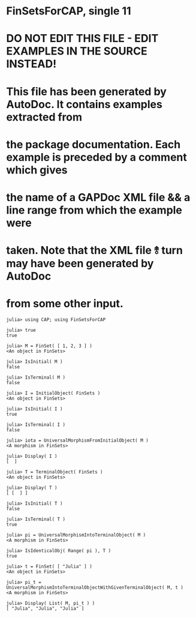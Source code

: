 # FinSetsForCAP, single 11
# DO NOT EDIT THIS FILE - EDIT EXAMPLES IN THE SOURCE INSTEAD!
# This file has been generated by AutoDoc. It contains examples extracted from
# the package documentation. Each example is preceded by a comment which gives
# the name of a GAPDoc XML file && a line range from which the example were
# taken. Note that the XML file ⥉ turn may have been generated by AutoDoc
# from some other input.

```jldoctest
julia> using CAP; using FinSetsForCAP

julia> true
true

julia> M = FinSet( [ 1, 2, 3 ] )
<An object in FinSets>

julia> IsInitial( M )
false

julia> IsTerminal( M )
false

julia> I = InitialObject( FinSets )
<An object in FinSets>

julia> IsInitial( I )
true

julia> IsTerminal( I )
false

julia> iota = UniversalMorphismFromInitialObject( M )
<A morphism in FinSets>

julia> Display( I )
[  ]

julia> T = TerminalObject( FinSets )
<An object in FinSets>

julia> Display( T )
[ [  ] ]

julia> IsInitial( T )
false

julia> IsTerminal( T )
true

julia> pi = UniversalMorphismIntoTerminalObject( M )
<A morphism in FinSets>

julia> IsIdenticalObj( Range( pi ), T )
true

julia> t = FinSet( [ "Julia" ] )
<An object in FinSets>

julia> pi_t = UniversalMorphismIntoTerminalObjectWithGivenTerminalObject( M, t )
<A morphism in FinSets>

julia> Display( List( M, pi_t ) )
[ "Julia", "Julia", "Julia" ]

```
